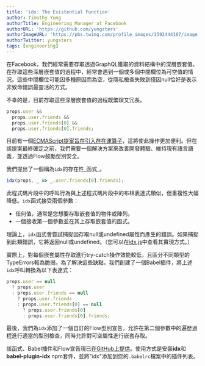 ```yaml
---
title: 'idx: The Existential Function'
author: Timothy Yung
authorTitle: Engineering Manager at Facebook
authorURL: 'https://github.com/yungsters'
authorImageURL: 'https://pbs.twimg.com/profile_images/1592444107/image.jpg'
authorTwitter: yungsters
tags: [engineering]
---
```


在Facebook，我們經常需要存取透過GraphQL獲取的資料結構中的深層嵌套值。在存取這些深層嵌套值的過程中，經常會遇到一個或多個中間欄位為可空值的情況。這些中間欄位可能因多種原因而為空，從隱私檢查失敗到僅因null恰好是表示非致命錯誤最靈活的方式。

不幸的是，目前存取這些深層嵌套值的過程既繁瑣又冗長。

```jsx
props.user &&
  props.user.friends &&
  props.user.friends[0] &&
  props.user.friends[0].friends;
```

目前有一個[ECMAScript提案旨在引入存在運算子](https://github.com/claudepache/es-optional-chaining)，這將使此操作更加便利。但在該提案最終確定之前，我們需要一個解決方案來改善開發體驗、維持現有語言語義，並透過Flow鼓勵型別安全。

我們提出了一個稱為`idx`的存在性_函式_。

```jsx
idx(props, _ => _.user.friends[0].friends);
```

此程式碼片段中的呼叫行為與上述程式碼片段中的布林表達式類似，但重複性大幅降低。`idx`函式接受兩個參數：

- 任何值，通常是您想要存取嵌套值的物件或陣列。
- 一個接收第一個參數並在其上存取嵌套值的函式。

理論上，`idx`函式會嘗試捕捉因存取null或undefined屬性而產生的錯誤。如果捕捉到此類錯誤，它將返回null或undefined。（您可以在[idx.js](https://github.com/facebookincubator/idx/blob/master/packages/idx/src/idx.js)中查看其實現方式。）

實際上，對每個嵌套屬性存取進行try-catch操作效能較低，且區分不同類型的TypeErrors較為脆弱。為了解決這些缺點，我們創建了一個Babel插件，將上述`idx`呼叫轉換為以下表達式：

```jsx
props.user == null
  ? props.user
  : props.user.friends == null
    ? props.user.friends
    : props.user.friends[0] == null
      ? props.user.friends[0]
      : props.user.friends[0].friends;
```

最後，我們為`idx`添加了一個自訂的Flow型別宣告，允許在第二個參數中的遍歷過程進行適當的型別檢查，同時允許對可空屬性進行嵌套存取。

該函式、Babel插件和Flow宣告現已[在GitHub上提供](https://github.com/facebookincubator/idx)。使用方式是安裝**idx**和**babel-plugin-idx** npm套件，並將"idx"添加到您的`.babelrc`檔案中的插件列表。